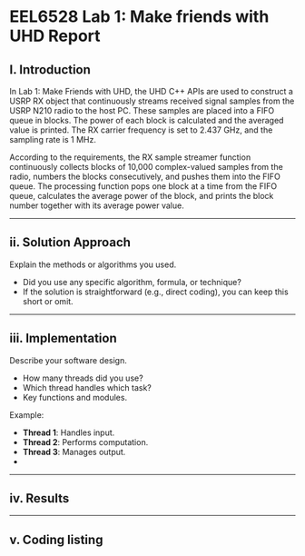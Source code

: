 # EEL6528 Lab 1: Make friends with UHD Report

## I. Introduction
In Lab 1: Make Friends with UHD, the UHD C++ APIs are used to construct a USRP RX object that continuously streams received signal samples from the USRP N210 radio to the host PC. These samples are placed into a FIFO queue in blocks. The power of each block is calculated and the averaged value is printed. The RX carrier frequency is set to 2.437 GHz, and the sampling rate is 1 MHz.

According to the requirements, the RX sample streamer function continuously collects blocks of 10,000 complex-valued samples from the radio, numbers the blocks consecutively, and pushes them into the FIFO queue. The processing function pops one block at a time from the FIFO queue, calculates the average power of the block, and prints the block number together with its average power value. 

---

## ii. Solution Approach
Explain the methods or algorithms you used.  
- Did you use any specific algorithm, formula, or technique?  
- If the solution is straightforward (e.g., direct coding), you can keep this short or omit.  

---

## iii. Implementation
Describe your software design.  
- How many threads did you use?  
- Which thread handles which task?  
- Key functions and modules.  

Example:  
- **Thread 1**: Handles input.  
- **Thread 2**: Performs computation.  
- **Thread 3**: Manages output.
- 
---

## iv. Results


---

## v. Coding listing
